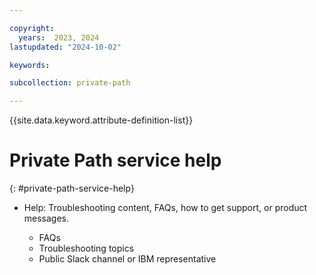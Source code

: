 ```yaml
---

copyright:
  years:  2023, 2024
lastupdated: "2024-10-02"

keywords:

subcollection: private-path

---
```


{{site.data.keyword.attribute-definition-list}}

# Private Path service help
{: #private-path-service-help}

* Help: Troubleshooting content, FAQs, how to get support, or product messages.

   * FAQs
   * Troubleshooting topics
   * Public Slack channel or IBM representative 
